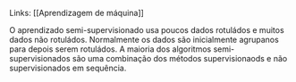 ---
---

Links: [[Aprendizagem de máquina]]

O aprendizado semi-supervisionado usa poucos dados rotuládos e muitos dados não rotuládos. Normalmente os dados são inicialmente agrupanos para depois serem rotuládos. A maioria dos algoritmos semi-supervisionados são uma combinação dos métodos supervisionaods e não supervisionados em sequência. 